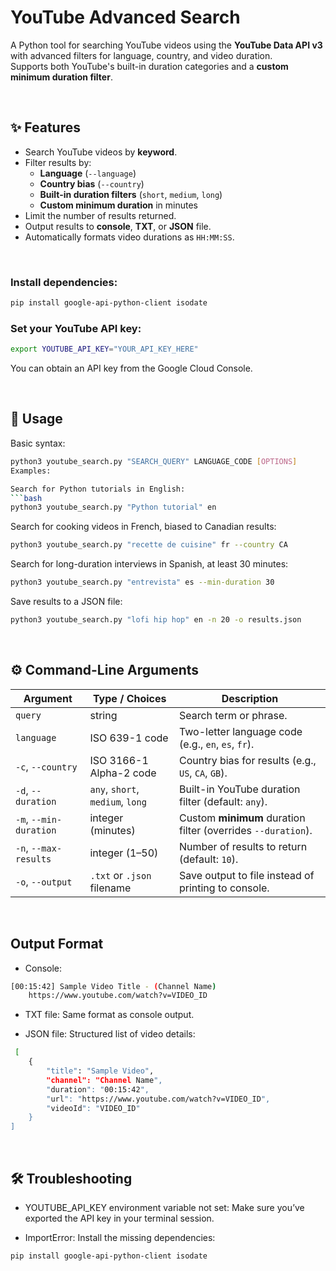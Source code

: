 # YouTube Advanced Search

A Python tool for searching YouTube videos using the **YouTube Data API v3** with advanced filters for language, country, and video duration.  
Supports both YouTube's built-in duration categories and a **custom minimum duration filter**.

<br>

## ✨ Features
- Search YouTube videos by **keyword**.
- Filter results by:
  - **Language** (`--language`)
  - **Country bias** (`--country`)
  - **Built-in duration filters** (`short`, `medium`, `long`)
  - **Custom minimum duration** in minutes
- Limit the number of results returned.
- Output results to **console**, **TXT**, or **JSON** file.
- Automatically formats video durations as `HH:MM:SS`.

<br>

### Install dependencies:

```bash
pip install google-api-python-client isodate
```

### Set your YouTube API key:

```bash
export YOUTUBE_API_KEY="YOUR_API_KEY_HERE"
```
You can obtain an API key from the Google Cloud Console.

<br>

## 🚀 Usage
Basic syntax:
```bash
python3 youtube_search.py "SEARCH_QUERY" LANGUAGE_CODE [OPTIONS]
Examples:

Search for Python tutorials in English:
```bash
python3 youtube_search.py "Python tutorial" en
```

Search for cooking videos in French, biased to Canadian results:
```bash
python3 youtube_search.py "recette de cuisine" fr --country CA
```

Search for long-duration interviews in Spanish, at least 30 minutes:
```bash
python3 youtube_search.py "entrevista" es --min-duration 30
```

Save results to a JSON file:
```bash
python3 youtube_search.py "lofi hip hop" en -n 20 -o results.json
```

<br>

## ⚙️ Command-Line Arguments
| Argument               | Type / Choices                   | Description                                                  |
| ---------------------- | -------------------------------- | ------------------------------------------------------------ |
| `query`                | string                           | Search term or phrase.                                       |
| `language`             | ISO 639-1 code                   | Two-letter language code (e.g., `en`, `es`, `fr`).           |
| `-c`, `--country`      | ISO 3166-1 Alpha-2 code          | Country bias for results (e.g., `US`, `CA`, `GB`).           |
| `-d`, `--duration`     | `any`, `short`, `medium`, `long` | Built-in YouTube duration filter (default: `any`).           |
| `-m`, `--min-duration` | integer (minutes)                | Custom **minimum** duration filter (overrides `--duration`). |
| `-n`, `--max-results`  | integer (1–50)                   | Number of results to return (default: `10`).                 |
| `-o`, `--output`       | `.txt` or `.json` filename       | Save output to file instead of printing to console.          |

<br>

## Output Format
- Console:
```bash
[00:15:42] Sample Video Title - (Channel Name)
    https://www.youtube.com/watch?v=VIDEO_ID
```

- TXT file: Same format as console output.

- JSON file: Structured list of video details:
```bash
 [
    {
        "title": "Sample Video",
        "channel": "Channel Name",
        "duration": "00:15:42",
        "url": "https://www.youtube.com/watch?v=VIDEO_ID",
        "videoId": "VIDEO_ID"
    }
]
```

<br>

 ## 🛠 Troubleshooting
 
 - YOUTUBE_API_KEY environment variable not set: Make sure you’ve exported the API key in your terminal session.

- ImportError: Install the missing dependencies:
```bash
pip install google-api-python-client isodate
```
